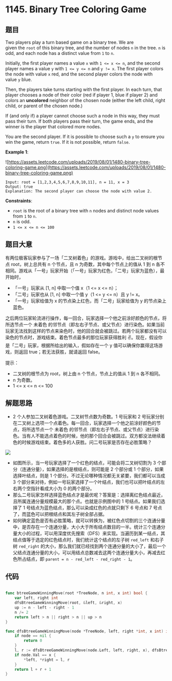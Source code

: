 # 1145. Binary Tree Coloring Game


## 题目

Two players play a turn based game on a binary tree. We are given the `root` of this binary tree, and the number of nodes `n` in the tree. `n` is odd, and each node has a distinct value from `1` to `n`.

Initially, the first player names a value `x` with `1 <= x <= n`, and the second player names a value `y` with `1 <= y <= n` and `y != x`. The first player colors the node with value `x` red, and the second player colors the node with value `y` blue.

Then, the players take turns starting with the first player. In each turn, that player chooses a node of their color (red if player 1, blue if player 2) and colors an **uncolored** neighbor of the chosen node (either the left child, right child, or parent of the chosen node.)

If (and only if) a player cannot choose such a node in this way, they must pass their turn. If both players pass their turn, the game ends, and the winner is the player that colored more nodes.

You are the second player. If it is possible to choose such a `y` to ensure you win the game, return `true`. If it is not possible, return `false`.

**Example 1**:

![https://assets.leetcode.com/uploads/2019/08/01/1480-binary-tree-coloring-game.png](https://assets.leetcode.com/uploads/2019/08/01/1480-binary-tree-coloring-game.png)

```
Input: root = [1,2,3,4,5,6,7,8,9,10,11], n = 11, x = 3
Output: true
Explanation: The second player can choose the node with value 2.
```

**Constraints**:

- `root` is the root of a binary tree with `n` nodes and distinct node values from `1` to `n`.
- `n` is odd.
- `1 <= x <= n <= 100`

## 题目大意

有两位极客玩家参与了一场「二叉树着色」的游戏。游戏中，给出二叉树的根节点 root，树上总共有 n 个节点，且 n 为奇数，其中每个节点上的值从 1 到 n 各不相同。游戏从「一号」玩家开始（「一号」玩家为红色，「二号」玩家为蓝色），最开始时，

- 「一号」玩家从 [1, n] 中取一个值 x（1 <= x <= n）；
- 「二号」玩家也从 [1, n] 中取一个值 y（1 <= y <= n）且 y != x。
- 「一号」玩家给值为 x 的节点染上红色，而「二号」玩家给值为 y 的节点染上蓝色。

之后两位玩家轮流进行操作，每一回合，玩家选择一个他之前涂好颜色的节点，将所选节点一个 未着色 的邻节点（即左右子节点、或父节点）进行染色。如果当前玩家无法找到这样的节点来染色时，他的回合就会被跳过。若两个玩家都没有可以染色的节点时，游戏结束。着色节点最多的那位玩家获得胜利 ✌️。现在，假设你是「二号」玩家，根据所给出的输入，假如存在一个 y 值可以确保你赢得这场游戏，则返回 true；若无法获胜，就请返回 false。


提示：

- 二叉树的根节点为 root，树上由 n 个节点，节点上的值从 1 到 n 各不相同。
- n 为奇数。
- 1 <= x <= n <= 100

## 解题思路

- 2 个人参加二叉树着色游戏。二叉树节点数为奇数。1 号玩家和 2 号玩家分别在二叉树上选项一个点着色。每一回合，玩家选择一个他之前涂好颜色的节点，将所选节点一个 未着色 的邻节点（即左右子节点、或父节点）进行染色。当有人不能选点着色的时候，他的那个回合会被跳过。双方都没法继续着色的时候游戏结束。着色多的人获胜。问二号玩家是否存在必胜策略？

![](https://img.halfrost.com/Leetcode/leetcode_1145.png)

- 如图所示，当一号玩家选择了一个红色的结点，可能会将二叉树切割为 3 个部分（连通分量），如果选择的是根结点，则可能是 2 个部分或 1 个部分，如果选择叶结点，则是 1 个部分。不过无论哪种情况都无关紧要，我们都可以当成 3 个部分来对待，例如一号玩家选择了一个叶结点，我们也可以把叶结点的左右两个空指针看成大小为 0 的两个部分。
- 那么二号玩家怎样选择蓝色结点才是最优呢？答案是：选择离红色结点最近，且所属连通分量规模最大的那个点。也就是示例图中的 1 号结点。如果我们选择了 1 号结点为蓝色结点，那么可以染成红色的点就只剩下 6 号点和 7 号点了，而蓝色可以把根结点和其左子树全部占据。
- 如何确定蓝色是否有必胜策略，就可以转换为，被红色点切割的三个连通分量中，是否存在一个连通分量，大小大于所有结点数目的一半。统计三个连通分量大小的过程，可以用深度优先搜索（DFS）来实现。当遍历到某一结点，其结点值等于选定的红色结点时，我们统计这个结点的左子树 `red_left` 和右子树 `red_right` 的大小，那么我们就已经找到两个连通分量的大小了，最后一个父结点连通分量的大小，可以用结点总数减去这两个连通分量大小，再减去红色所占结点，即 `parent = n - red_left - red_right - 1`。

## 代码

```go

func btreeGameWinningMove(root *TreeNode, n int, x int) bool {
	var left, right int
	dfsBtreeGameWinningMove(root, &left, &right, x)
	up := n - left - right - 1
	n /= 2
	return left > n || right > n || up > n
}

func dfsBtreeGameWinningMove(node *TreeNode, left, right *int, x int) int {
	if node == nil {
		return 0
	}
	l, r := dfsBtreeGameWinningMove(node.Left, left, right, x), dfsBtreeGameWinningMove(node.Right, left, right, x)
	if node.Val == x {
		*left, *right = l, r
	}
	return l + r + 1
}
```